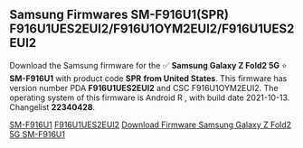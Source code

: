 <h2>Samsung Firmwares SM-F916U1(SPR) F916U1UES2EUI2/F916U1OYM2EUI2/F916U1UES2EUI2</h2>
Download the Samsung firmware for the ✅ <strong>Samsung Galaxy Z Fold2 5G </strong> ⭐ <strong>SM-F916U1</strong> with product code <strong>SPR</strong> <strong> from United States</strong>. This firmware has version number PDA <strong>F916U1UES2EUI2</strong> and CSC F916U1OYM2EUI2. The operating system of this firmware is Android R , with build date 2021-10-13. Changelist <strong>22340428</strong>.


[SM-F916U1](https://samfirm.shop/samsung/model/SM-F916U1)
[F916U1UES2EUI2](https://samfirm.shop/samsung/pda/F916U1UES2EUI2)
[Download Firmware Samsung Galaxy Z Fold2 5G SM-F916U1](https://samfirm.shop/samsung/firmware/464489)
